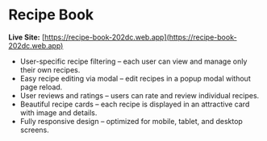 # Recipe Book

**Live Site:** [https://recipe-book-202dc.web.app](https://recipe-book-202dc.web.app)

-  User-specific recipe filtering – each user can view and manage only their own recipes.
-  Easy recipe editing via modal – edit recipes in a popup modal without page reload.
-  User reviews and ratings – users can rate and review individual recipes.
-  Beautiful recipe cards – each recipe is displayed in an attractive card with image and details.
-  Fully responsive design – optimized for mobile, tablet, and desktop screens.